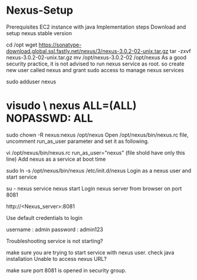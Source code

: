 # Nexus-Setup

Prerequisites
EC2 instance with java
Implementation steps
Download and setup nexus stable version

cd /opt
wget https://sonatype-download.global.ssl.fastly.net/nexus/3/nexus-3.0.2-02-unix.tar.gz
tar -zxvf  nexus-3.0.2-02-unix.tar.gz
mv /opt/nexus-3.0.2-02 /opt/nexus
As a good security practice, it is not advised to run nexus service as root. so create new user called nexus and grant sudo access to manage nexus services

sudo adduser nexus
# visudo \\ nexus   ALL=(ALL)       NOPASSWD: ALL
sudo chown -R nexus:nexus /opt/nexus
Open /opt/nexus/bin/nexus.rc file, uncomment run_as_user parameter and set it as following.

vi /opt/nexus/bin/nexus.rc
run_as_user="nexus" (file shold have only this line)
Add nexus as a service at boot time

sudo ln -s /opt/nexus/bin/nexus /etc/init.d/nexus
Login as a nexus user and start service

su - nexus
service nexus start
Login nexus server from browser on port 8081

http://<Nexus_server>:8081

Use default credentials to login

username : admin
password : admin123

Troubleshooting
service is not starting?

make sure you are trying to start service with nexus user.
check java installation
Unable to access nexus URL?

make sure port 8081 is opened in security group.
